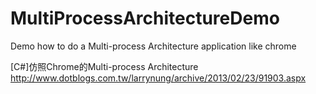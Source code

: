 MultiProcessArchitectureDemo
============================

Demo how to do a Multi-process Architecture application like chrome

[C#]仿照Chrome的Multi-process Architecture
http://www.dotblogs.com.tw/larrynung/archive/2013/02/23/91903.aspx
